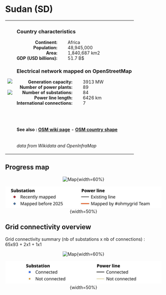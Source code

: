 # Sudan (SD)

<table width="90%">
<tr>
<td>
<img src="http://commons.wikimedia.org/wiki/Special:FilePath/Flag%20of%20Sudan.svg" width="250">
<br><br>
<img src="http://commons.wikimedia.org/wiki/Special:FilePath/Sudan%20%28orthographic%20projection%29.svg" width="250"></td>
<td>
<h3>Country characteristics</h3>
<div style="display: inline-block;text-align:right;margin-right:30px;font-weight: bold;">
Continent:<br>Population:<br>Area:<br>GDP (USD billions):
</div>
<div style="display: inline-block;">
Africa<br>48,945,000<br>1,840,687 km2<br>51.7 B$
</div>
<h3>Electrical network mapped on OpenStreetMap</h3>
<div style="display: inline-block;text-align:right;margin-right:30px;font-weight: bold;">Generation capacity:<br>
Number of power plants:<br>
Number of substations:<br>
Power line length:<br>
International connections:<br>
</div>
<div style="display: inline-block;">3913 MW<br>
89<br>
84<br>
6426 km<br>
7<br>
</div>

<br><br><h4>See also :
<a href="https://wiki.openstreetmap.org/wiki/Power_networks/Sudan" target="_blank">OSM wiki page</a> -
<a href="https://openstreetmap.org/relation/192789" target="_blank">OSM country shape</a>
</h4>

<br><i>data from Wikidata and OpenInfraMap</i>
</td>
</tr>
</table>


## Progress map

<center>

![Map](https://raw.githubusercontent.com/ben10dynartio/ohmygrid-website-files/refs/heads/main/docs/images/maps_countries/SD/high-voltage-network.jpg){width=60%}

![Map](../images/maps_countries_legend_progress.jpg){width=50%}

</center>



## Grid connectivity overview

Grid connectivity summary (nb of substations x nb of connections) :<br>65x93 + 2x1 + 1x1

<center>

![Map](https://raw.githubusercontent.com/ben10dynartio/ohmygrid-website-files/refs/heads/main/docs/images/maps_countries/SD/grid-connectivity.jpg){width=60%}

![Map](../images/maps_countries_legend_grid.jpg){width=50%}

</center>

